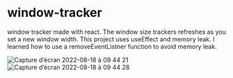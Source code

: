 # window-tracker
window tracker made with react. The window size trackers refreshes as you set a new window width.
This project uses useEffect and memory leak. 
I learned how to use a removeEventListner function to avoid memory leak.

![Capture d’écran 2022-08-18 à 09 44 21](https://user-images.githubusercontent.com/92720413/185338886-c5a4d228-281f-4407-88aa-867dd051a760.png)
![Capture d’écran 2022-08-18 à 09 44 28](https://user-images.githubusercontent.com/92720413/185338902-61e67785-0442-4cc0-99ee-7858be11e95d.png)

